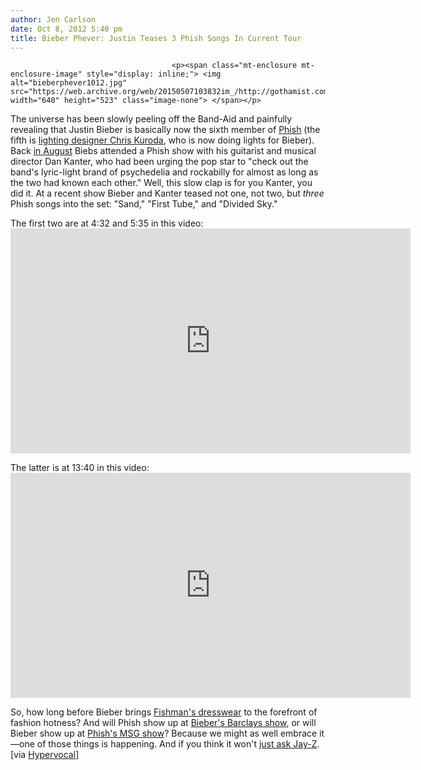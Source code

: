 ```yaml
---
author: Jen Carlson
date: Oct 8, 2012 5:40 pm
title: Bieber Phever: Justin Teases 3 Phish Songs In Current Tour
---
```


	
										<p><span class="mt-enclosure mt-enclosure-image" style="display: inline;"> <img alt="bieberphever1012.jpg" src="https://web.archive.org/web/20150507103832im_/http://gothamist.com/attachments/arts_jen/bieberphever1012.jpg" width="640" height="523" class="image-none"> </span></p>

<p>The universe has been slowly peeling off the Band-Aid and painfully revealing that Justin Bieber is basically now the sixth member of <a href="https://web.archive.org/web/20150507103832/http://gothamist.com/tags/phish">Phish</a> (the fifth is <a href="https://web.archive.org/web/20150507103832/http://phish.net/people/chris-kuroda">lighting designer Chris Kuroda</a>, who is now doing lights for Bieber). Back <a href="https://web.archive.org/web/20150507103832/http://laist.com/2012/08/16/justin_bieber_attends_phish_show_an.php">in August</a> Biebs attended a Phish show with his guitarist and musical director Dan Kanter, who had been urging the pop star to &quot;check out the band&apos;s lyric-light brand of psychedelia and rockabilly for almost as long as the two had known each other.&quot; Well, this slow clap is for you Kanter, you did it. At a recent show Bieber and Kanter teased not one, not two, but <em>three</em> Phish songs into the set: &quot;Sand,&quot; &quot;First Tube,&quot; and &quot;Divided Sky.&quot;</p>

<p>The first two are at 4:32 and 5:35 in this video:<br>
<iframe width="640" height="360" src="https://web.archive.org/web/20150507103832if_/http://www.youtube-nocookie.com/embed/5OBoVzW7s_A" frameborder="0" allowfullscreen></iframe></p>

<p>The latter is at 13:40 in this video: <br>
<iframe width="640" height="360" src="https://web.archive.org/web/20150507103832if_/http://www.youtube-nocookie.com/embed/owJXigU1VCQ" frameborder="0" allowfullscreen></iframe></p>

<p>So, how long before Bieber brings <a href="https://web.archive.org/web/20150507103832/http://3.bp.blogspot.com/-QMt3ExlWijs/TnI9MufI8wI/AAAAAAAAHnc/AnM1ug-chq0/s1600/Phish_HurricaneMUMU.jpg">Fishman&apos;s dresswear</a> to the forefront of fashion hotness? And will Phish show up at <a href="https://web.archive.org/web/20150507103832/http://gothamist.com/2012/05/23/justin_bieber_coming_to_barclays.php">Bieber&apos;s Barclays show</a>, or will Bieber show up at <a href="https://web.archive.org/web/20150507103832/http://gothamist.com/2012/10/02/phish_returns_to_madison_square_gar_1.php">Phish&apos;s MSG show</a>? Because we might as well embrace it&#x2014;one of those things is happening. And if you think it won&apos;t <a href="https://web.archive.org/web/20150507103832/http://www.rollingstone.com/music/news/jay-z-jams-with-phish-20040621">just ask Jay-Z</a>. [via <a href="https://web.archive.org/web/20150507103832/http://hypervocal.com/entertainment/2012/justin-bieber-phish-sand-first-tube/#EjhdzGZD1AbXh5q8.99 ">Hypervocal</a>]</p>					
										
									
				